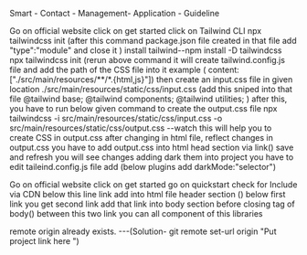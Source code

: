 Smart - Contact - Management- Application - Guideline




<!-- //////Tailwindcss Adding into project //////// -->
   Go on official website 
	click on get started
		click on Tailwind CLI
			npx tailwindcss init 
   			(after this command package.json file created in that file add "type":"module" and close it )
			install tailwind--npm install -D tailwindcss
			npx tailwindcss init 
   					(rerun above command it will create tailwind.config.js file and add the path of the CSS file into it example
					 ( content: ["./src/main/resources/**/*.{html,js}"]) then create an input.css file in
					 given location ./src/main/resources/static/css/input.css (add this sniped into that file @tailwind base;
					@tailwind components; @tailwind utilities; ) 
					after this, you have to run below given command to create the output.css file
			 npx tailwindcss -i src/main/resources/static/css/input.css -o src/main/resources/static/css/output.css --watch
					this will help you to create CSS in output.css after changing in html file, reflect changes in output.css you have to add output.css into html head section 								via link(<link rel="stylesheet" data-th-href="@{'/css/output.css'}" />) save and refresh you will see changes adding dark them into project you have 								to edit taileind.config.js file add (below plugins add darkMode:"selector") 

<!-- adding flowbite libraries into project -->

Go on official website
		click on get started 
		go on quickstart
		check for Include via CDN
		below this line link add into html file header section (<link href="https://cdn.jsdelivr.net/npm/flowbite@2.4.1/dist/flowbite.min.css" rel="stylesheet" />)
		below first link you get second link add that link into body section before closing tag of body(<script src="https://cdn.jsdelivr.net/npm/flowbite@				        			2.4.1/dist/flowbite.min.js"></script>) between this two link you can all component of this libraries


			
			

<!-- Errors Face and Solution -->
remote origin already exists. ---(Solution- git remote set-url origin "Put project link here ")
